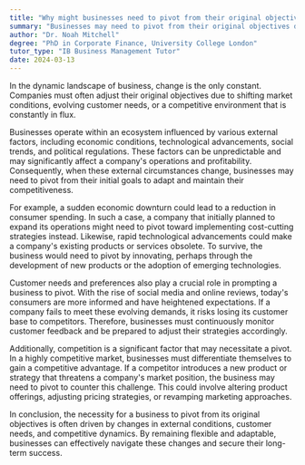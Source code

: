 ```yaml
---
title: "Why might businesses need to pivot from their original objectives?"
summary: "Businesses may need to pivot from their original objectives due to changes in market conditions, customer needs, or competitive landscapes."
author: "Dr. Noah Mitchell"
degree: "PhD in Corporate Finance, University College London"
tutor_type: "IB Business Management Tutor"
date: 2024-03-13
---
```


In the dynamic landscape of business, change is the only constant. Companies must often adjust their original objectives due to shifting market conditions, evolving customer needs, or a competitive environment that is constantly in flux.

Businesses operate within an ecosystem influenced by various external factors, including economic conditions, technological advancements, social trends, and political regulations. These factors can be unpredictable and may significantly affect a company's operations and profitability. Consequently, when these external circumstances change, businesses may need to pivot from their initial goals to adapt and maintain their competitiveness.

For example, a sudden economic downturn could lead to a reduction in consumer spending. In such a case, a company that initially planned to expand its operations might need to pivot toward implementing cost-cutting strategies instead. Likewise, rapid technological advancements could make a company's existing products or services obsolete. To survive, the business would need to pivot by innovating, perhaps through the development of new products or the adoption of emerging technologies.

Customer needs and preferences also play a crucial role in prompting a business to pivot. With the rise of social media and online reviews, today's consumers are more informed and have heightened expectations. If a company fails to meet these evolving demands, it risks losing its customer base to competitors. Therefore, businesses must continuously monitor customer feedback and be prepared to adjust their strategies accordingly.

Additionally, competition is a significant factor that may necessitate a pivot. In a highly competitive market, businesses must differentiate themselves to gain a competitive advantage. If a competitor introduces a new product or strategy that threatens a company's market position, the business may need to pivot to counter this challenge. This could involve altering product offerings, adjusting pricing strategies, or revamping marketing approaches.

In conclusion, the necessity for a business to pivot from its original objectives is often driven by changes in external conditions, customer needs, and competitive dynamics. By remaining flexible and adaptable, businesses can effectively navigate these changes and secure their long-term success.
    